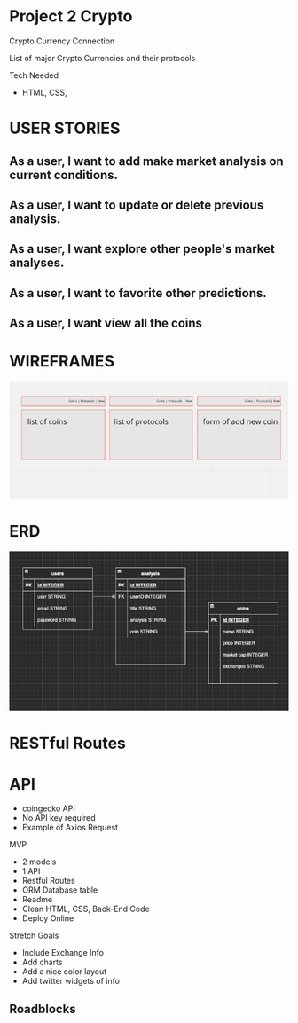 # Project 2 Crypto

Crypto Currency Connection

List of major Crypto Currencies and their protocols


Tech Needed
- HTML, CSS, 

# USER STORIES
## As a user, I want to add make market analysis on current conditions.
## As a user, I want to update or delete previous analysis.
## As a user, I want explore other people's market analyses.
## As a user, I want to favorite other predictions.
## As a user, I want view all the coins

# WIREFRAMES 
![wireframe](/media/ccc_wireframe.png)

# ERD
![wireframe](/media/ERD_layout.png)

# RESTful Routes

# API
- coingecko API
- No API key required
- Example of Axios Request

MVP
- 2 models
- 1 API
- Restful Routes
- ORM Database table
- Readme
- Clean HTML, CSS, Back-End Code
- Deploy Online

Stretch Goals
- Include Exchange Info
- Add charts
- Add a nice color layout
- Add twitter widgets of info


Roadblocks 
-

